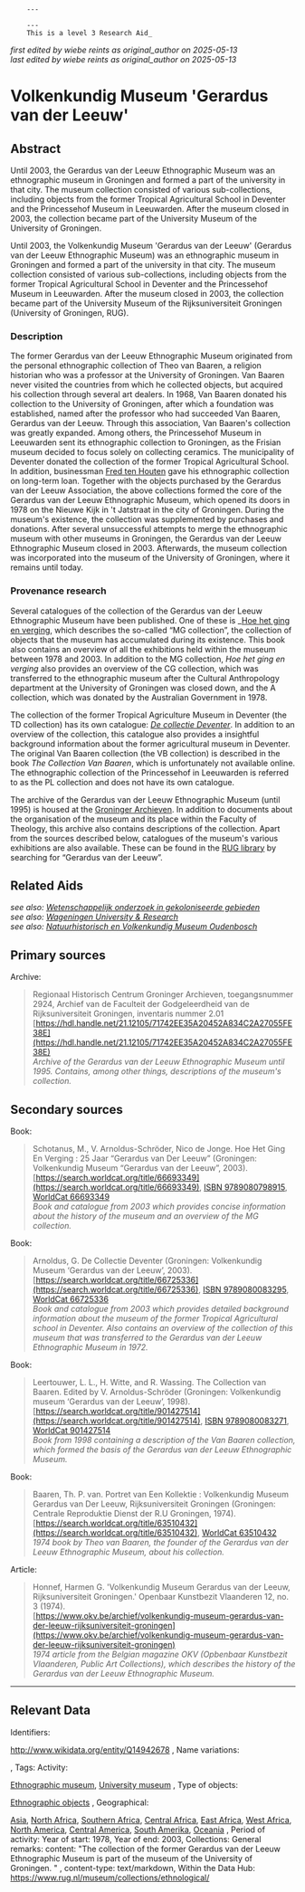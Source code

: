 
        ---
        
        ---
        This is a level 3 Research Aid_  
_first edited by wiebe reints as original_author on 2025-05-13_  
_last edited by wiebe reints as original_author on 2025-05-13_


# Volkenkundig Museum 'Gerardus van der Leeuw'


## Abstract

Until 2003, the Gerardus van der Leeuw Ethnographic Museum was an ethnographic museum in Groningen and formed a part of the university in that city. The museum collection consisted of various sub-collections, including objects from the former Tropical Agricultural School in Deventer and the Princessehof Museum in Leeuwarden. After the museum closed in 2003, the collection became part of the University Museum of the University of Groningen.

Until 2003, the Volkenkundig Museum 'Gerardus van der Leeuw' (Gerardus van der Leeuw Ethnographic Museum) was an ethnographic museum in Groningen and formed a part of the university in that city. The museum collection consisted of various sub-collections, including objects from the former Tropical Agricultural School in Deventer and the Princessehof Museum in Leeuwarden. After the museum closed in 2003, the collection became part of the University Museum of the Rijksuniversiteit Groningen (University of Groningen, RUG).

### Description

The former Gerardus van der Leeuw Ethnographic Museum originated from the personal ethnographic collection of Theo van Baaren, a religion historian who was a professor at the University of Groningen. Van Baaren never visited the countries from which he collected objects, but acquired his collection through several art dealers. In 1968, Van Baaren donated his collection to the University of Groningen, after which a foundation was established, named after the professor who had succeeded Van Baaren, Gerardus van der Leeuw. Through this association, Van Baaren's collection was greatly expanded. Among others, the Princessehof Museum in Leeuwarden sent its ethnographic collection to Groningen, as the Frisian museum decided to focus solely on collecting ceramics. The municipality of Deventer donated the collection of the former Tropical Agricultural School. In addition, businessman [Fred ten Houten](http://www.wikidata.org/entity/Q2321417) gave his ethnographic collection on long-term loan. Together with the objects purchased by the Gerardus van der Leeuw Association, the above collections formed the core of the Gerardus van der Leeuw Ethnographic Museum, which opened its doors in 1978 on the Nieuwe Kijk in 't Jatstraat in the city of Groningen. During the museum's existence, the collection was supplemented by purchases and donations. After several unsuccessful attempts to merge the ethnographic museum with other museums in Groningen, the Gerardus van der Leeuw Ethnographic Museum closed in 2003. Afterwards, the museum collection was incorporated into the museum of the University of Groningen, where it remains until today.

### Provenance research

Several catalogues of the collection of the Gerardus van der Leeuw Ethnographic Museum have been published. One of these is _[Hoe het ging en verging](https://www.rug.nl/museum/collecties/volkenkunde/pdf/MGcatalogusLR.pdf), which describes the so-called “MG collection”, the collection of objects that the museum has accumulated during its existence. This book also contains an overview of all the exhibitions held within the museum between 1978 and 2003. In addition to the MG collection, _Hoe het ging en verging_ also provides an overview of the CG collection, which was transferred to the ethnographic museum after the Cultural Anthropology department at the University of Groningen was closed down, and the A collection, which was donated by the Australian Government in 1978.

The collection of the former Tropical Agriculture Museum in Deventer (the TD collection) has its own catalogue: _[De collectie Deventer](https://www.rug.nl/society-business/university-museum/collections/ethnological/pdf/tdcatalogus.pdf)_. In addition to an overview of the collection, this catalogue also provides a insightful background information about the former agricultural museum in Deventer. The original Van Baaren collection (the VB collection) is described in the book _The Collection Van Baaren_, which is unfortunately not available online. The ethnographic collection of the Princessehof in Leeuwarden is referred to as the PL collection and does not have its own catalogue.

The archive of the Gerardus van der Leeuw Ethnographic Museum (until 1995) is housed at the [Groninger Archieven](https://hdl.handle.net/21.12105/71742EE35A20452A834C2A27055FE38E). In addition to documents about the organisation of the museum and its place within the Faculty of Theology, this archive also contains descriptions of the collection. Apart from the sources described below, catalogues of the museum's various exhibitions are also available. These can be found in the [RUG library](https://rug.on.worldcat.org/discovery) by searching for “Gerardus van der Leeuw”.


## Related Aids

_see also: [Wetenschappelijk onderzoek in gekoloniseerde gebieden](published/niveau2/English/Science_20240821.yml)_  
_see also: [Wageningen University & Research](published/niveau3/English/WageningenUniversity_20240508.yml)_  
_see also: [Natuurhistorisch en Volkenkundig Museum Oudenbosch](published/niveau3/English/MOudenbosch_20250603.yml)_  

## Primary sources

Archive:
  > Regionaal Historisch Centrum Groninger Archieven, toegangsnummer 2924, Archief van de Faculteit der Godgeleerdheid van de Rijksuniversiteit Groningen, inventaris nummer 2.01  
> [https://hdl.handle.net/21.12105/71742EE35A20452A834C2A27055FE38E](https://hdl.handle.net/21.12105/71742EE35A20452A834C2A27055FE38E)  
> _Archive of the Gerardus van der Leeuw Ethnographic Museum until 1995. Contains, among other things, descriptions of the museum's collection._  

## Secondary sources

Book:
  > Schotanus, M., V. Arnoldus-Schröder, Nico de Jonge. Hoe Het Ging En Verging : 25 Jaar “Gerardus van Der Leeuw” (Groningen: Volkenkundig Museum “Gerardus van der Leeuw”, 2003).  
> [https://search.worldcat.org/title/66693349](https://search.worldcat.org/title/66693349), [ISBN 9789080798915](https://isbnsearch.org/isbn/9789080798915), [WorldCat 66693349](https://search.worldcat.org/title/66693349)  
> _Book and catalogue from 2003 which provides concise information about the history of the museum and an overview of the MG collection._  

Book:
  > Arnoldus, G. De Collectie Deventer (Groningen: Volkenkundig Museum ‘Gerardus van der Leeuw’, 2003).  
> [https://search.worldcat.org/title/66725336](https://search.worldcat.org/title/66725336), [ISBN 9789080083295](https://isbnsearch.org/isbn/9789080083295), [WorldCat 66725336](https://search.worldcat.org/title/66725336)  
> _Book and catalogue from 2003 which provides detailed background information about the museum of the former Tropical Agricultural school in Deventer. Also contains an overview of the collection of this museum that was transferred to the Gerardus van der Leeuw Ethnographic Museum in 1972._  

Book:
  > Leertouwer, L. L., H. Witte, and R. Wassing. The Collection van Baaren. Edited by V. Arnoldus-Schröder (Groningen: Volkenkundig museum ‘Gerardus van der Leeuw’, 1998).  
> [https://search.worldcat.org/title/901427514](https://search.worldcat.org/title/901427514), [ISBN 9789080083271](https://isbnsearch.org/isbn/9789080083271), [WorldCat 901427514](https://search.worldcat.org/title/901427514)  
> _Book from 1998 containing a description of the Van Baaren collection, which formed the basis of the Gerardus van der Leeuw Ethnographic Museum._  

Book:
  > Baaren, Th. P. van. Portret van Een Kollektie : Volkenkundig Museum Gerardus van Der Leeuw, Rijksuniversiteit Groningen (Groningen: Centrale Reproduktie Dienst der R.U Groningen, 1974).  
> [https://search.worldcat.org/title/63510432](https://search.worldcat.org/title/63510432), [WorldCat 63510432](https://search.worldcat.org/title/63510432)  
> _1974 book by Theo van Baaren, the founder of the Gerardus van der Leeuw Ethnographic Museum, about his collection._  

Article:
  > Honnef, Harmen G. 'Volkenkundig Museum Gerardus van der Leeuw, Rijksuniversiteit Groningen.' Openbaar Kunstbezit Vlaanderen 12, no. 3 (1974).  
> [https://www.okv.be/archief/volkenkundig-museum-gerardus-van-der-leeuw-rijksuniversiteit-groningen](https://www.okv.be/archief/volkenkundig-museum-gerardus-van-der-leeuw-rijksuniversiteit-groningen)  
> _1974 article from the Belgian magazine OKV (Opbenbaar Kunstbezit Vlaanderen, Public Art Collections), which describes the history of the Gerardus van der Leeuw Ethnographic Museum._  



---
## Relevant Data 
Identifiers:
  
http://www.wikidata.org/entity/Q14942678
,
  Name variations:
  

,
  Tags:
  Activity:
  
[Ethnographic museum](http://vocab.getty.edu/aat/300451067), [University museum](http://vocab.getty.edu/page/aat/300444944)
,
  Type of objects:
  
[Ethnographic objects](http://vocab.getty.edu/aat/300234108)
,
  Geographical:
  
[Asia](https://sws.geonames.org/6255147), [North Africa](https://sws.geonames.org/7729887), [Southern Africa](https://sws.geonames.org/9406051), [Central Africa](https://sws.geonames.org/7729886), [East Africa](https://sws.geonames.org), [West Africa](https://sws.geonames.org/7729885), [North America](https://sws.geonames.org/6255149), [Central America](https://sws.geonames.org/7729892), [South Amerika](https://sws.geonames.org/6255150), [Oceania](https://sws.geonames.org/6255151)
,
  Period of activity:
  Year of start:
  1978,
  Year of end:
  2003,
  Collections:
  General remarks:
  content:
  "The collection of the former Gerardus van der Leeuw Ethnographic Museum is part of the museum of the University of Groningen. "
,
  content-type:
  text/markdown,
  Within the Data Hub:
  https://www.rug.nl/museum/collections/ethnological/
        
